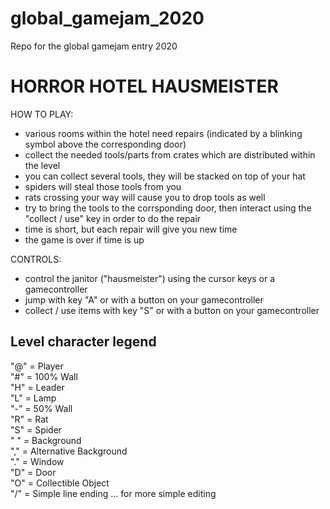 # global_gamejam_2020
Repo for the global gamejam entry 2020

# HORROR HOTEL HAUSMEISTER

HOW TO PLAY:
- various rooms within the hotel need repairs (indicated by a blinking
  symbol above the corresponding door)
- collect the needed tools/parts from crates which are distributed within
  the level
- you can collect several tools, they will be stacked on top of your hat
- spiders will steal those tools from you
- rats crossing your way will cause you to drop tools as well
- try to bring the tools to the corrsponding door, then interact using
  the "collect / use" key in order to do the repair
- time is short, but each repair will give you new time
- the game is over if time is up

CONTROLS:
- control the janitor ("hausmeister") using the cursor keys or a
  gamecontroller
- jump with key "A" or with a button on your gamecontroller
- collect / use items with key "S" or with a button on your gamecontroller


## Level character legend
"@" = Player<br>
"#" = 100% Wall<br>
"H" = Leader<br>
"L" = Lamp<br>
"-" = 50% Wall<br>
"R" = Rat<br>
"S" = Spider<br>
" " = Background<br>
"," = Alternative Background<br>
"." = Window<br>
"D" = Door<br>
"O" = Collectible Object<br>
"/" = Simple line ending ... for more simple editing<br>
